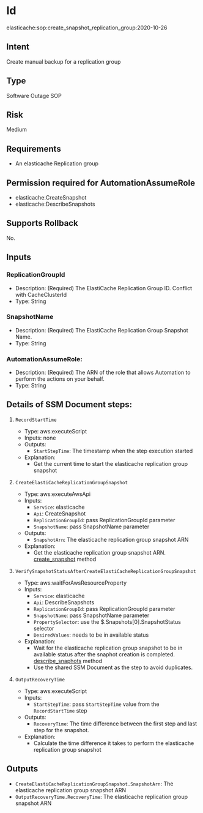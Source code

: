 # Id
elasticache:sop:create_snapshot_replication_group:2020-10-26

## Intent
Create manual backup for a replication group

## Type
Software Outage SOP 

## Risk
Medium

## Requirements
* An elasticache Replication group


## Permission required for AutomationAssumeRole

* elasticache:CreateSnapshot
* elasticache:DescribeSnapshots

## Supports Rollback
No.

## Inputs

### ReplicationGroupId

* Description: (Required) The ElastiCache Replication Group ID. Conflict with CacheClusterId
* Type: String

### SnapshotName

* Description: (Required) The ElastiCache Replication Group Snapshot Name.
* Type: String

### AutomationAssumeRole:
  
* Description: (Required) The ARN of the role that allows Automation to perform the actions on your behalf.
* Type: String

## Details of SSM Document steps:

1. `RecordStartTime`   
    * Type: aws:executeScript
    * Inputs: none
    * Outputs:
        * `StartStepTime`: The timestamp when the step execution started
    * Explanation:
        * Get the current time to start the elasticache replication group snapshot

1. `CreateElastiCacheReplicationGroupSnapshot`   
    * Type: aws:executeAwsApi
    * Inputs:
        * `Service`: elasticache
        * `Api`: CreateSnapshot
        * `ReplicationGroupId`: pass ReplicationGroupId parameter
        * `SnapshotName`: pass SnapshotName parameter
    * Outputs:
        * `SnapshotArn`: The elasticache replication group snapshot ARN
    * Explanation:
        * Get the elasticache replication group snapshot ARN. [create_snapshot](https://docs.aws.amazon.com/AmazonElastiCache/latest/APIReference/API_CreateSnapshot.html) method

1. `VerifySnapshotStatusAfterCreateElastiCacheReplicationGroupSnapshot`
    * Type: aws:waitForAwsResourceProperty
    * Inputs:
        * `Service`: elasticache
        * `Api`: DescribeSnapshots
        * `ReplicationGroupId`: pass ReplicationGroupId parameter
        * `SnapshotName`: pass SnapshotName parameter
        * `PropertySelector`: use the $.Snapshots[0].SnapshotStatus selector
        * `DesiredValues`: needs to be in available status 
    * Explanation:
        * Wait for the  elasticache replication group snapshot to be in available status after the snaphot creation is completed. [describe_snaphots](https://docs.aws.amazon.com/AmazonElastiCache/latest/APIReference/API_DescribeSnapshots.html) method
        * Use the shared SSM Document as the step to avoid duplicates. 

1. `OutputRecoveryTime`
    * Type: aws:executeScript
    * Inputs:
        * `StartStepTime`: pass `StartStepTime` value from the `RecordStartTime` step
    * Outputs:
        * `RecoveryTime`: The time difference between the first step and last step for the snapshot.
    * Explanation:
        * Calculate the time difference it takes to perform the elasticache replication group snapshot 

## Outputs

* `CreateElastiCacheReplicationGroupSnapshot.SnapshotArn`: The elasticache replication group snapshot ARN
* `OutputRecoveryTime.RecoveryTime`: The elasticache replication group snapshot ARN